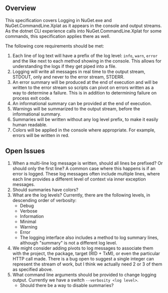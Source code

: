 ## Overview

This specification covers Logging in NuGet.exe and NuGet.CommandLine.Xplat as it appears in the console and output streams. As the dotnet CLI experience calls into NuGet.CommandLine.Xplat for some commands, this specification applies there as well.

The following core requirements should be met:

1. Each line of log text will have a prefix of the log level: `info`, `warn`, `error` and the like next to each method showing in the console. This allows for understanding the logs if they get piped into a file.
1. Logging will write all messages in real time to the output stream, STDOUT, only and never to the error stream, STDERR.
1. An error summary will be produced at the end of execution and will be written to the error stream so scripts can pivot on errors written as a way to determine a failure. This is in addition to determining failure on process exit code.
1. An informational summary can be provided at the end of execution.
1. Warnings will be summarized to the output stream, before the informational summary.
1. Summaries will be written without any log level prefix, to make it easily human readable.
1. Colors will be applied in the console where appropriate. For example, errors will be written in red.

## Open Issues

1. When a multi-line log message is written, should all lines be prefixed? Or should only the first line? A common case where this happens is if an error is logged. These log messages often include multiple lines, where each line provides a different level of context via inner exception messages.
1. Should summaries have colors?
1. What are the log levels? Currently, there are the following levels, in descending order of verbosity:
   - Debug
   - Verbose
   - Information
   - Minimal
   - Warning
   - Error
   - The logging interface also includes a method to log summary lines, although "summary" is not a different log level.
1. We might consider adding pivots to log messages to associate them with the project, the package, target (RID + TxM), or even the particular HTTP call made. There is a bug open to suggest a single integer can represent the stream of work, but I think we actually need 2 or 3 of them as specified above.
1. What command line arguments should be provided to change logging output. Currently we have a switch `--verbosity <log level>`.
   - Should there be a way to disable summaries?